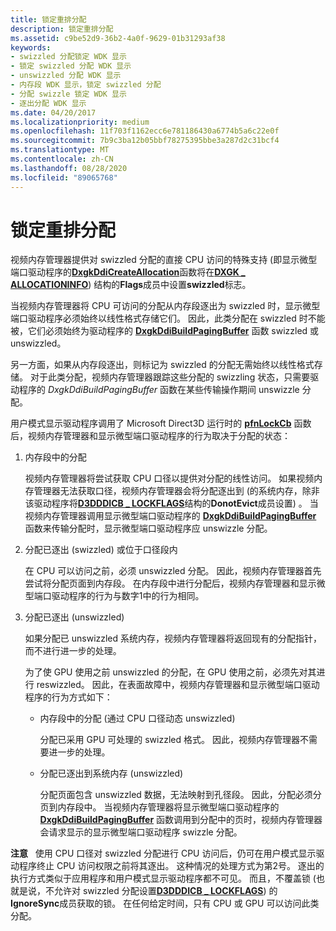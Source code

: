 ```yaml
---
title: 锁定重排分配
description: 锁定重排分配
ms.assetid: c9be52d9-36b2-4a0f-9629-01b31293af38
keywords:
- swizzled 分配锁定 WDK 显示
- 锁定 swizzled 分配 WDK 显示
- unswizzled 分配 WDK 显示
- 内存段 WDK 显示，锁定 swizzled 分配
- 分配 swizzle 锁定 WDK 显示
- 逐出分配 WDK 显示
ms.date: 04/20/2017
ms.localizationpriority: medium
ms.openlocfilehash: 11f703f1162ecc6e781186430a6774b5a6c22e0f
ms.sourcegitcommit: 7b9c3ba12b05bbf78275395bbe3a287d2c31bcf4
ms.translationtype: MT
ms.contentlocale: zh-CN
ms.lasthandoff: 08/28/2020
ms.locfileid: "89065768"
---
```

# <a name="locking-swizzled-allocations"></a>锁定重排分配


视频内存管理器提供对 swizzled 分配的直接 CPU 访问的特殊支持 (即显示微型端口驱动程序的[**DxgkDdiCreateAllocation**](/windows-hardware/drivers/ddi/d3dkmddi/nc-d3dkmddi-dxgkddi_createallocation)函数将在[**DXGK \_ ALLOCATIONINFO**](/windows-hardware/drivers/ddi/d3dkmddi/ns-d3dkmddi-_dxgk_allocationinfo)) 结构的**Flags**成员中设置**swizzled**标志。

当视频内存管理器将 CPU 可访问的分配从内存段逐出为 swizzled 时，显示微型端口驱动程序必须始终以线性格式存储它们。 因此，此类分配在 swizzled 时不能被，它们必须始终为驱动程序的 [**DxgkDdiBuildPagingBuffer**](/windows-hardware/drivers/ddi/d3dkmddi/nc-d3dkmddi-dxgkddi_buildpagingbuffer) 函数 swizzled 或 unswizzled。

另一方面，如果从内存段逐出，则标记为 swizzled 的分配无需始终以线性格式存储。 对于此类分配，视频内存管理器跟踪这些分配的 swizzling 状态，只需要驱动程序的 *DxgkDdiBuildPagingBuffer* 函数在某些传输操作期间 unswizzle 分配。

用户模式显示驱动程序调用了 Microsoft Direct3D 运行时的 [**pfnLockCb**](/windows-hardware/drivers/ddi/d3dumddi/nc-d3dumddi-pfnd3dddi_lockcb) 函数后，视频内存管理器和显示微型端口驱动程序的行为取决于分配的状态：

1.  内存段中的分配

    视频内存管理器将尝试获取 CPU 口径以提供对分配的线性访问。 如果视频内存管理器无法获取口径，视频内存管理器会将分配逐出到 (的系统内存，除非该驱动程序将[**D3DDDICB \_ LOCKFLAGS**](/windows-hardware/drivers/ddi/d3dukmdt/ns-d3dukmdt-_d3dddicb_lockflags)结构的**DonotEvict**成员设置) 。 当视频内存管理器调用显示微型端口驱动程序的 [**DxgkDdiBuildPagingBuffer**](/windows-hardware/drivers/ddi/d3dkmddi/nc-d3dkmddi-dxgkddi_buildpagingbuffer) 函数来传输分配时，显示微型端口驱动程序应 unswizzle 分配。

2.  分配已逐出 (swizzled) 或位于口径段内

    在 CPU 可以访问之前，必须 unswizzled 分配。 因此，视频内存管理器首先尝试将分配页面到内存段。 在内存段中进行分配后，视频内存管理器和显示微型端口驱动程序的行为与数字1中的行为相同。

3.  分配已逐出 (unswizzled) 

    如果分配已 unswizzled 系统内存，视频内存管理器将返回现有的分配指针，而不进行进一步的处理。

    为了使 GPU 使用之前 unswizzled 的分配，在 GPU 使用之前，必须先对其进行 reswizzled。 因此，在表面故障中，视频内存管理器和显示微型端口驱动程序的行为方式如下：

    -   内存段中的分配 (通过 CPU 口径动态 unswizzled) 

        分配已采用 GPU 可处理的 swizzled 格式。 因此，视频内存管理器不需要进一步的处理。

    -   分配已逐出到系统内存 (unswizzled) 

        分配页面包含 unswizzled 数据，无法映射到孔径段。 因此，分配必须分页到内存段中。 当视频内存管理器将显示微型端口驱动程序的 [**DxgkDdiBuildPagingBuffer**](/windows-hardware/drivers/ddi/d3dkmddi/nc-d3dkmddi-dxgkddi_buildpagingbuffer) 函数调用到分配中的页时，视频内存管理器会请求显示的显示微型端口驱动程序 swizzle 分配。

**注意**   使用 CPU 口径对 swizzled 分配进行 CPU 访问后，仍可在用户模式显示驱动程序终止 CPU 访问权限之前将其逐出。 这种情况的处理方式为第2号。 逐出的执行方式类似于应用程序和用户模式显示驱动程序都不可见。
而且，不覆盖锁 (也就是说，不允许对 swizzled 分配设置[**D3DDDICB \_ LOCKFLAGS**](/windows-hardware/drivers/ddi/d3dukmdt/ns-d3dukmdt-_d3dddicb_lockflags)) 的**IgnoreSync**成员获取的锁。 在任何给定时间，只有 CPU 或 GPU 可以访问此类分配。

 

 


